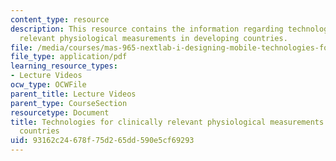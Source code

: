 ```yaml
---
content_type: resource
description: This resource contains the information regarding technologies for clinically
  relevant physiological measurements in developing countries.
file: /media/courses/mas-965-nextlab-i-designing-mobile-technologies-for-the-next-billion-users-fall-2008/93162c24678f75d265dd590e5cf69293_MITMAS_965F08_Lec14_sr.pdf
file_type: application/pdf
learning_resource_types:
- Lecture Videos
ocw_type: OCWFile
parent_title: Lecture Videos
parent_type: CourseSection
resourcetype: Document
title: Technologies for clinically relevant physiological measurements in developing
  countries
uid: 93162c24-678f-75d2-65dd-590e5cf69293
---
```

